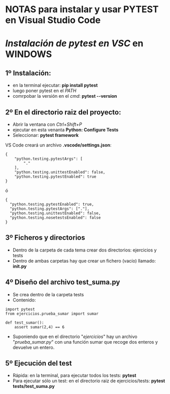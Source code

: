 # NOTAS para instalar y usar PYTEST en Visual Studio Code
# *Instalación de pytest en VSC* en **WINDOWS**

## 1º Instalación: 
- en la terminal ejecutar: **pip install pytest**
- luego poner pytest en el *PATH*
- comrpobar la versión en el *cmd*:  **pytest --version**

## 2º En el directorio raiz del proyecto:
- Abrir la ventana con *Ctrl+Shift+P*
- ejecutar en esta venanta **Python: Configure Tests**
- Seleccionar: **pytest framework**

VS Code creará un archivo __.vscode/settings.json__:
```
{
    "python.testing.pytestArgs": [
        "."
    ],
    "python.testing.unittestEnabled": false,
    "python.testing.pytestEnabled": true
}

```
ó
```
{
  "python.testing.pytestEnabled": true,
  "python.testing.pytestArgs": ["."],
  "python.testing.unittestEnabled": false,
  "python.testing.nosetestsEnabled": false
}

```

## 3º Ficheros y directorios
- Dentro de la carpeta de cada tema crear dos directorios: ejercicios y tests
- Dentro de ambas carpetas hay que crear un fichero (vacío) llamado: **__init__.py**

## 4º Diseño del archivo test_suma.py
- Se crea dentro de la carpeta tests
- Contenido:
```
import pytest
from ejercicios.prueba_sumar import sumar

def test_sumar():
    assert sumar(2,4) == 6
```
- Suponiendo que en el directorio "*ejercicios*" hay un archivo "*prueba_sumar.py*" con una función sumar que recoge dos enteros y devuelve un entero.

## 5º Ejecución del test
- Rápida: en la terminal, para ejecutar todos los tests: **pytest**
- Para ejecutar sólo un test: en el directorio raiz de ejercicios/tests: **pytest tests/test_suma.py**

